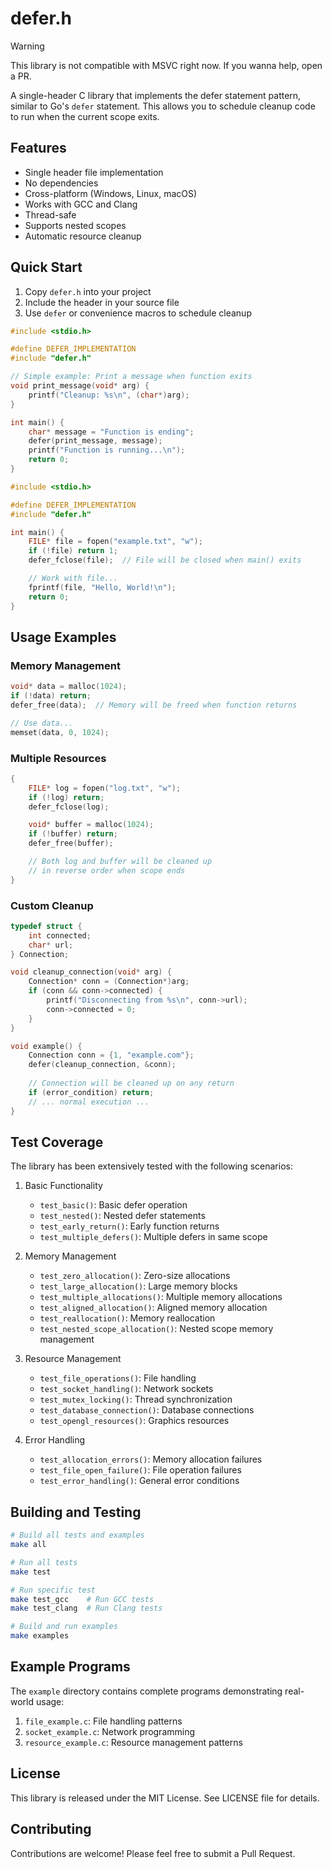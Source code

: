 # defer.h

> [!WARNING]
> This library is not compatible with MSVC right now.
> If you wanna help, open a PR.

A single-header C library that implements the defer statement pattern, similar to Go's `defer` statement. This allows you to schedule cleanup code to run when the current scope exits.

## Features

- Single header file implementation
- No dependencies
- Cross-platform (Windows, Linux, macOS)
- Works with GCC and Clang
- Thread-safe
- Supports nested scopes
- Automatic resource cleanup

## Quick Start

1. Copy `defer.h` into your project
2. Include the header in your source file
3. Use `defer` or convenience macros to schedule cleanup

```c
#include <stdio.h>

#define DEFER_IMPLEMENTATION
#include "defer.h"

// Simple example: Print a message when function exits
void print_message(void* arg) {
    printf("Cleanup: %s\n", (char*)arg);
}

int main() {
    char* message = "Function is ending";
    defer(print_message, message);
    printf("Function is running...\n");
    return 0;
}
```

```c
#include <stdio.h>

#define DEFER_IMPLEMENTATION
#include "defer.h"

int main() {
    FILE* file = fopen("example.txt", "w");
    if (!file) return 1;
    defer_fclose(file);  // File will be closed when main() exits

    // Work with file...
    fprintf(file, "Hello, World!\n");
    return 0;
}
```

## Usage Examples

### Memory Management
```c
void* data = malloc(1024);
if (!data) return;
defer_free(data);  // Memory will be freed when function returns

// Use data...
memset(data, 0, 1024);
```

### Multiple Resources
```c
{
    FILE* log = fopen("log.txt", "w");
    if (!log) return;
    defer_fclose(log);

    void* buffer = malloc(1024);
    if (!buffer) return;
    defer_free(buffer);

    // Both log and buffer will be cleaned up
    // in reverse order when scope ends
}
```

### Custom Cleanup
```c
typedef struct {
    int connected;
    char* url;
} Connection;

void cleanup_connection(void* arg) {
    Connection* conn = (Connection*)arg;
    if (conn && conn->connected) {
        printf("Disconnecting from %s\n", conn->url);
        conn->connected = 0;
    }
}

void example() {
    Connection conn = {1, "example.com"};
    defer(cleanup_connection, &conn);
    
    // Connection will be cleaned up on any return
    if (error_condition) return;
    // ... normal execution ...
}
```

## Test Coverage

The library has been extensively tested with the following scenarios:

1. Basic Functionality
   - `test_basic()`: Basic defer operation
   - `test_nested()`: Nested defer statements
   - `test_early_return()`: Early function returns
   - `test_multiple_defers()`: Multiple defers in same scope

2. Memory Management
   - `test_zero_allocation()`: Zero-size allocations
   - `test_large_allocation()`: Large memory blocks
   - `test_multiple_allocations()`: Multiple memory allocations
   - `test_aligned_allocation()`: Aligned memory allocation
   - `test_reallocation()`: Memory reallocation
   - `test_nested_scope_allocation()`: Nested scope memory management

3. Resource Management
   - `test_file_operations()`: File handling
   - `test_socket_handling()`: Network sockets
   - `test_mutex_locking()`: Thread synchronization
   - `test_database_connection()`: Database connections
   - `test_opengl_resources()`: Graphics resources

4. Error Handling
   - `test_allocation_errors()`: Memory allocation failures
   - `test_file_open_failure()`: File operation failures
   - `test_error_handling()`: General error conditions

## Building and Testing

```bash
# Build all tests and examples
make all

# Run all tests
make test

# Run specific test
make test_gcc    # Run GCC tests
make test_clang  # Run Clang tests

# Build and run examples
make examples
```

## Example Programs

The `example` directory contains complete programs demonstrating real-world usage:

1. `file_example.c`: File handling patterns
2. `socket_example.c`: Network programming
3. `resource_example.c`: Resource management patterns

## License

This library is released under the MIT License. See LICENSE file for details.

## Contributing

Contributions are welcome! Please feel free to submit a Pull Request.